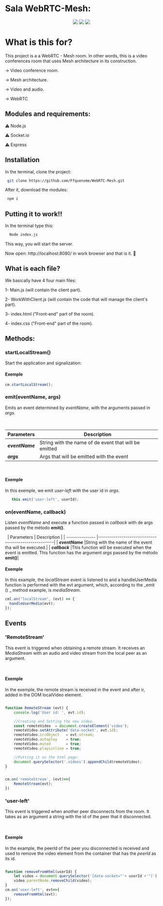 # Sala WebRTC-Mesh:


<p align="center">
<img src="https://img.shields.io/badge/contributors-1-brightgreen"/>
<img src="https://img.shields.io/badge/version-1.0.0-blue"/>
<img src="https://img.shields.io/github/languages/count/Ffquenome/WebRTC-Mesh"/>
</p>


# What is this for?

This project is a a WebRTC - Mesh room. In other words, this is a video conferences room that uses Mesh architecture in its construction.

-> Video conference room.

-> Mesh architecture.

-> Video and audio.

-> WebRTC

## Modules and requirements:

:warning: Node.js

:warning: Socket.io

:warning: Express


## Installation

In the terminal, clone the project:

```bash
 git clone https://github.com/Ffquenome/WebRTC-Mesh.git
```
After it, download the modules:


```bash
 npm i
```


## Putting it to work!!

In the terminal type this:

```python
  Node index.js
```

This way, you will start the server. 

Now open: http://localhost:8080/ in work browser and that is it. :punch:


## What is each file?

We basically have 4 four main files:

1- Main.js (will contain the client part).

2- WorkWithClient.js (will contain the code that will manage the client's part).

3- index.html ("Front-end" part of the room).

4- index.css ("Front-end" part of the room). 



## Methods:
### startLocalStream()

Start the application and signalization:

#### **Exemple**

```javascript
cm.startLocalStream();
```

### emit(eventName, args)

Emits an event determined by _eventName_, with the arguments passed in _args_.

&nbsp;

| Parameters      | Description                                           |
| --------------- | ------------------------------------------------------|
| _**eventName**_ | String with the name of de event that will be emitted  |
| _**args**_      | Args that will be emitted with the event               |

&nbsp;


#### **Exemple**

In this exemple, we emit _user-left_ with the user id in _args_.

```javascript
   this.emit('user-left', userId);
```

### on(eventName, callback)

Listen _eventName_ and execute a function passed in _callback_ with de args passed by the método **emit()**.

&nbsp;
| Parameters      | Description                                           |
| --------------- |-------------------------------------------------------|
| _**eventName**_ |String with the name of the event tha will be executed.|
| _**callback**_  |This function will be executed when the event is emitted. This function has the argument _args_ passed by the método **emit()**|

#### **Exemple**

 In this example, the _localStream_ event is listened to and a handleUserMedia function is performed with the evt argument, which, according to the _emit () _ method example, is _mediaStream_.

```javascript
cml.on("localStream", (evt) => {
  handleUserMedia(evt);
});
```


## **Events**


### 'RemoteStream'

This event is triggered when obtaining a remote stream. It receives an _MediaStream_ with an audio and video stream from the local peer as an argument.

&nbsp;

#### **Exemple**

In the exemple, the remote stream is received in the event and after ir, added in the DOM localVideo element.

```javascript

function RemoteStream (evt) {    
    console.log('User id: ', evt.id);

    //Creating and Setting the new video.
    const remoteVideo  = document.createElement('video');
    remoteVideo.setAttribute('data-socket', evt.id);
    remoteVideo.srcObject   = evt.stream;
    remoteVideo.autoplay    = true;
    remoteVideo.muted       = true; 
    remoteVideo.playsinline = true;

    //Putting it on the html page:
    document.querySelector('.videos').appendChild(remoteVideo);
}


cm.on('remoteStream', (evt)=>{
    RemoteStream(evt);
})
```


### 'user-left'

This event is triggered when another peer disconnects from the room. It takes as an argument a string with the id of the peer that it disconnected.

&nbsp;

#### **Exemple**

In the example, the peerId of the peer you disconnected is received and used to remove the video element from the container that has the _peerId_ as its id.

```javascript

function removeFromHtml(userId) {
    let video = document.querySelector('[data-socket="'+ userId +'"]');
    video.parentNode.removeChild(video);
}
cm.on('user-left', evt=>{
    removeFromHtml(evt);
});
```


